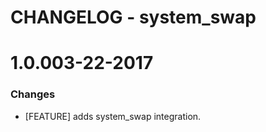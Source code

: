 # CHANGELOG - system_swap

1.0.003-22-2017
==================

### Changes

* [FEATURE] adds system_swap integration.
